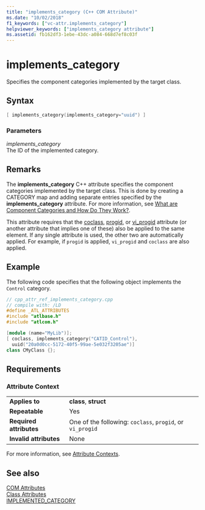 ```yaml
---
title: "implements_category (C++ COM Attribute)"
ms.date: "10/02/2018"
f1_keywords: ["vc-attr.implements_category"]
helpviewer_keywords: ["implements_category attribute"]
ms.assetid: fb162df3-1ebe-43dc-a084-668d7ef8c03f
---
```

# implements_category

Specifies the component categories implemented by the target class.

## Syntax

```cpp
[ implements_category(implements_category="uuid") ]
```

### Parameters

*implements_category*<br/>
The ID of the implemented category.

## Remarks

The **implements_category** C++ attribute specifies the component categories implemented by the target class. This is done by creating a CATEGORY map and adding separate entries specified by the **implements_category** attribute. For more information, see [What are Component Categories and How Do They Work?](https://msdn.microsoft.com/library/windows/desktop/ms694322).

This attribute requires that the [coclass](coclass.md), [progid](progid.md), or [vi_progid](vi-progid.md) attribute (or another attribute that implies one of these) also be applied to the same element. If any single attribute is used, the other two are automatically applied. For example, if `progid` is applied, `vi_progid` and `coclass` are also applied.

## Example

The following code specifies that the following object implements the `Control` category.

```cpp
// cpp_attr_ref_implements_category.cpp
// compile with: /LD
#define _ATL_ATTRIBUTES
#include "atlbase.h"
#include "atlcom.h"

[module (name="MyLib")];
[ coclass, implements_category("CATID_Control"),
  uuid("20a0d0cc-5172-40f5-99ae-5e032f3205ae")]
class CMyClass {};
```

## Requirements

### Attribute Context

|||
|-|-|
|**Applies to**|**class**, **struct**|
|**Repeatable**|Yes|
|**Required attributes**|One of the following: `coclass`, `progid`, or `vi_progid`|
|**Invalid attributes**|None|

For more information, see [Attribute Contexts](cpp-attributes-com-net.md#contexts).

## See also

[COM Attributes](com-attributes.md)<br/>
[Class Attributes](class-attributes.md)<br/>
[IMPLEMENTED_CATEGORY](../../atl/reference/category-macros.md#implemented_category)

